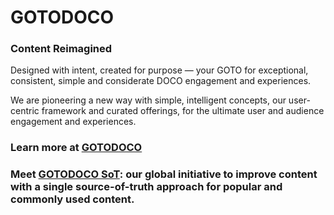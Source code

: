 # GOTODOCO
### Content Reimagined
Designed with intent, created for purpose — your GOTO for exceptional, consistent, simple and considerate DOCO engagement and experiences.

We are pioneering a new way with simple, intelligent concepts, our user-centric framework and curated offerings, for the ultimate user and audience engagement and experiences.

### Learn more at [GOTODOCO](https://gotodoco.com) 
### Meet [GOTODOCO SoT](https://github.com/GOTODOCOSoT): our global initiative to improve content with a single source-of-truth approach for popular and commonly used content.
